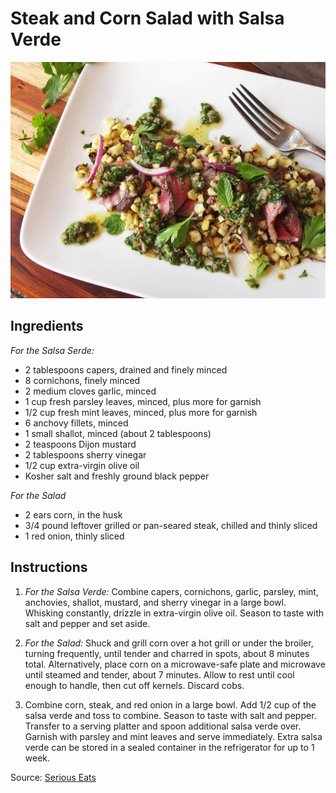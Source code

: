# Steak and Corn Salad with Salsa Verde 
![](image.jpg)

## Ingredients
*For the Salsa Serde:*
* 2 tablespoons capers, drained and finely minced
* 8 cornichons, finely minced
* 2 medium cloves garlic, minced
* 1 cup fresh parsley leaves, minced, plus more for garnish
* 1/2 cup fresh mint leaves, minced, plus more for garnish
* 6 anchovy fillets, minced
* 1 small shallot, minced (about 2 tablespoons)
* 2 teaspoons Dijon mustard
* 2 tablespoons sherry vinegar
* 1/2 cup extra-virgin olive oil
* Kosher salt and freshly ground black pepper

*For the Salad*
* 2 ears corn, in the husk
* 3/4 pound leftover grilled or pan-seared steak, chilled and thinly sliced
* 1 red onion, thinly sliced

## Instructions

1. *For the Salsa Verde:* Combine capers, cornichons, garlic, parsley, mint, anchovies, shallot, mustard, and sherry vinegar in a large bowl. Whisking constantly, drizzle in extra-virgin olive oil. Season to taste with salt and pepper and set aside.

2. *For the Salad:* Shuck and grill corn over a hot grill or under the broiler, turning frequently, until tender and charred in spots, about 8 minutes total. Alternatively, place corn on a microwave-safe plate and microwave until steamed and tender, about 7 minutes. Allow to rest until cool enough to handle, then cut off kernels. Discard cobs.

3. Combine corn, steak, and red onion in a large bowl. Add 1/2 cup of the salsa verde and toss to combine. Season to taste with salt and pepper. Transfer to a serving platter and spoon additional salsa verde over. Garnish with parsley and mint leaves and serve immediately. Extra salsa verde can be stored in a sealed container in the refrigerator for up to 1 week.

Source: [Serious Eats](https://www.seriouseats.com/2015/09/spanish-salsa-verde-steak-salad-leftover.html)
